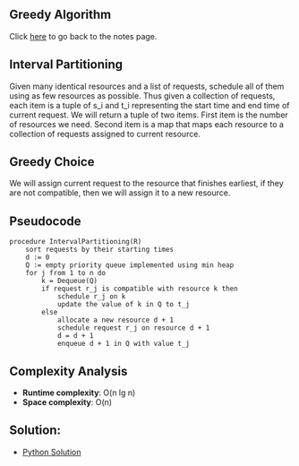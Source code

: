 ## Greedy Algorithm
Click [here](../notes.md) to go back to the notes page.

## Interval Partitioning
Given many identical resources and a list of requests, schedule all of them using as few resources as possible. Thus given a collection of requests, each item is a tuple of s_i and t_i representing the start time and end time of current request. We will return a tuple of two items. First item is the number of resources we need. Second item is a map that maps each resource to a collection of requests assigned to current resource.

## Greedy Choice
We will assign current request to the resource that finishes earliest, if they are not compatible, then we will assign it to a new resource.

## Pseudocode
```
procedure IntervalPartitioning(R)
    sort requests by their starting times
    d := 0
    Q := empty priority queue implemented using min heap
    for j from 1 to n do
        k = Dequeue(Q)
        if request r_j is compatible with resource k then
            schedule r_j on k
            update the value of k in Q to t_j
        else
            allocate a new resource d + 1 
            schedule request r_j on resource d + 1 
            d = d + 1
            enqueue d + 1 in Q with value t_j
```

## Complexity Analysis
- **Runtime complexity**: O(n lg n)
- **Space complexity**: O(n)

## Solution:
- [Python Solution](interval_partitioning.py)